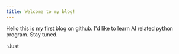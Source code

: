 ```yaml
---
title: Welcome to my blog!
---
```


Hello this is my first blog on github. 
I'd like to learn AI related python program.
Stay tuned. 

-Just 
